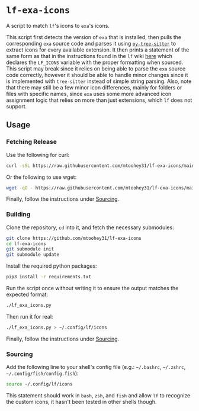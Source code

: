 # `lf-exa-icons`

A script to match `lf`'s icons to `exa`'s icons.

This script first detects the version of `exa` that is installed, then pulls the corresponding `exa` source code and parses it using [`py-tree-sitter`](https://github.com/tree-sitter/py-tree-sitter/) to extract icons for every available extension. It then prints a statement of the same form as that in the instructions found in the `lf` wiki [here](https://github.com/gokcehan/lf/wiki/Icons) which declares the `LF_ICONS` variable with the proper formatting when sourced. This script may break since it relies on being able to parse the `exa` source code correctly, however it should be able to handle minor changes since it is implemented with `tree-sitter` instead of simple string parsing. Also, note that there may still be a few minor icon differences, mainly for folders or files with specific names, since `exa` uses some more advanced icon assignment logic that relies on more than just extensions, which `lf` does not support.

## Usage

### Fetching Release

Use the following for curl:

```bash
curl -sSL https://raw.githubusercontent.com/mtoohey31/lf-exa-icons/main/scripts/install.sh | sh
```

Or the following to use wget:

```bash
wget -qO - https://raw.githubusercontent.com/mtoohey31/lf-exa-icons/main/scripts/install.sh | sh
```

Finally, follow the instructions under [Sourcing](#sourcing).

### Building

Clone the repository, `cd` into it, and fetch the necessary submodules:

```bash
git clone https://github.com/mtoohey31/lf-exa-icons
cd lf-exa-icons
git submodule init
git submodule update
```

Install the required python packages:

```bash
pip3 install -r requirements.txt
```

Run the script once without writing it to ensure the output matches the expected format:

```bash
./lf_exa_icons.py
```

Then run it for real:

```bash
./lf_exa_icons.py > ~/.config/lf/icons
```

Finally, follow the instructions under [Sourcing](#sourcing).

### Sourcing

Add the following line to your shell's config file (e.g.: `~/.bashrc`, `~/.zshrc`, `~/.config/fish/config.fish`):

```bash
source ~/.config/lf/icons
```

This statement should work in `bash`, `zsh`, and `fish` and allow `lf` to recognize the custom icons, it hasn't been tested in other shells though.
